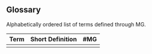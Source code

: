 ## Glossary

Alphabetically ordered list of terms defined through MG.

| Term          | Short Definition               | #MG                                                                 |
|---------------|--------------------------------|-------------------------------------------------------------------------------------------------------|
|         |     |       |
